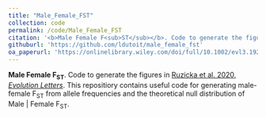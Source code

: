 ```yaml
---
title: "Male_Female_FST"
collection: code
permalink: /code/Male_Female_FST
citation: '<b>Male Female F<sub>ST</sub></b>. Code to generate the figures in [Ruzicka et al. 2020, *Evolution Letters*](https://onlinelibrary.wiley.com/doi/full/10.1002/evl3.192). This repositiory contains useful code for generating male-female F<sub>ST</sub> from allele frequencies and the theoretical null distribution of Male \| Female F<sub>ST</sub>.'
githuburl: 'https://github.com/ldutoit/male_female_fst'
oa_paperurl: 'https://onlinelibrary.wiley.com/doi/full/10.1002/evl3.192/'
---
```


<b>Male Female F<sub>ST</sub></b>. Code to generate the figures in [Ruzicka et al. 2020, *Evolution Letters*](https://onlinelibrary.wiley.com/doi/full/10.1002/evl3.192). This repositiory contains useful code for generating male-female F<sub>ST</sub> from allele frequencies and the theoretical null distribution of Male \| Female F<sub>ST</sub>.
